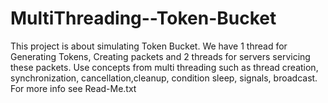 # MultiThreading--Token-Bucket
This project is about simulating Token Bucket. We have 1 thread for Generating Tokens, Creating packets and 2 threads 
for servers servicing these packets. Use concepts from multi threading such as thread creation, synchronization,
cancellation,cleanup, condition sleep, signals, broadcast. For more info see Read-Me.txt
